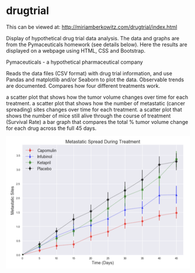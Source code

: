 # drugtrial

This can be viewed at: http://miriamberkowitz.com/drugtrial/index.html

Display of hypothetical drug trial data analysis. The data and graphs are from the Pymaceuticals homework (see details below). 
Here the results are displayed on a webpage using HTML, CSS and Bootstrap.

Pymaceuticals - a hypothetical pharmaceutical company

Reads the data files (CSV format) with drug trial information, and use Pandas and matplotlib and/or Seaborn to plot the data. Observable trends are documented. Compares how four different treatments work.

a scatter plot that shows how the tumor volume changes over time for each treatment.
a scatter plot that shows how the number of metastatic (cancer spreading) sites changes over time for each treatment.
a scatter plot that shows the number of mice still alive through the course of treatment (Survival Rate)
a bar graph that compares the total % tumor volume change for each drug across the full 45 days.

![metastatic spread](Spread.png "metastatic spread")

